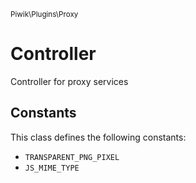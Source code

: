 <small>Piwik\Plugins\Proxy</small>

Controller
==========

Controller for proxy services


Constants
---------

This class defines the following constants:

- `TRANSPARENT_PNG_PIXEL`
- `JS_MIME_TYPE`

